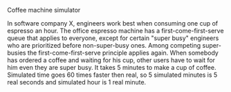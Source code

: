 Coffee machine simulator

In software company X, engineers work best when consuming one cup of espresso an hour.  The office espresso machine has a first-come-first-serve queue that applies to everyone, except for certain "super busy" engineers who are prioritized before non-super-busy ones.  Among competing super-busies the first-come-first-serve principle applies again. 
When somebody has ordered a coffee and waiting for his cup, other users have to wait for him even they are super busy. It takes 5 minutes to make a cup of coffee. 
Simulated time goes 60 times faster then real, so 5 simulated minutes is 5 real seconds and simulated hour is 1 real minute.
